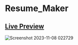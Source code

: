 # Resume_Maker
## [Live Preview](https://melodious-toffee-6025da.netlify.app)
![Screenshot 2023-11-08 022729](https://github.com/vaidik-bajpai/CV_App/assets/115713002/23b7f2ff-76f6-4699-8f75-aad2303b41e4)
